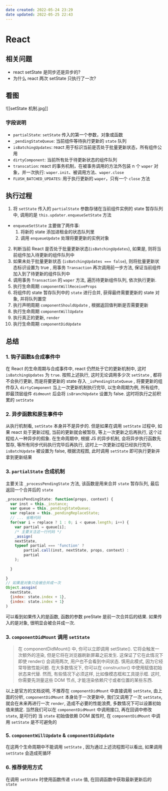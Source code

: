 ```yaml
---
date created: 2022-05-24 23:29
date updated: 2022-05-25 22:43
---
```


# React

## 相关问题

- react setState 是同步还是异步的?
- 为什么 react 两次 setState 只执行了一次?

## 看图

![[setState 机制.jpg]]

### 字段说明

- `partialState`: `setState` 传入的第一个参数，对象或函数
- `_pendingStateQueue`: 当前组件等待执行更新的 `state` 队列
- `isBatchingUpdates`: react 用于标识当前是否处于批量更新状态，所有组件公用
- `dirtyComponent`: 当前所有处于待更新状态的组件队列
- `transcation`: react 的事务机制，在被事务调用的方法外包装 n 个 `waper` 对象，并一次执行: `waper.init`、被调用方法、`waper.close`
- `FLUSH_BATCHED_UPDATES`: 用于执行更新的 `waper`，只有一个 `close` 方法

## 执行过程

1. 将 `setState` 传入的 `partialState` 参数存储在当前组件实例的 state 暂存队列中, 调用的是 `this.updater.enqueueSetState` 方法

- `enqueueSetState` 主要做了两件事:
  1. 将新的 state 添加进租金的状态队列里
  2. 调用 `enqueueUpdate` 处理将要更新的实例对象

2. 判断当前 React 是否处于批量更新状态(`isBatchingUpdates`), 如果是, 则将当前组件加入待更新的组件队列中
3. 如果未处于批量更新状态 (`isBatchingUpdates === false`), 则将批量更新状态标识设置为 true , 用事务 `Transaction` 再次调用前一步方法, 保证当前组件加入到了待更新的组件队列中
4. 调用事务 `Transaction` 的 `waper` 方法, 遍历待更新组件队列, 依次执行更新.
5. 执行生命周期 `componentWillReceiveProps`
6. 将组件的 state 暂存队列中的 `state` 进行合并, 获得最终需要更新的 state 对象, 并将队列置空
7. 执行声明周期 `componentShouldUpdate` , 根据返回值判断是否需要更新
8. 执行生命周期 `componentWillUpdate`
9. 执行真正的更新, `render`
10. 执行生命周期 `componentDidUpdate`

## 总结

### 1. 钩子函数&合成事件中

在 React 的生命周期与合成事件中, react 仍然处于它的更新机制中, 这时 `isBatchingUpdates` 为 `true`.
按照上述执行, 这时无论调用多少次 `setState` , 都将不会执行更新, 而是将要更新的 state 存入 `_isPendingStateQueue` , 将要更新的组件存入 `dirtyComponent`
当上一次更新机制执行完毕, 以生命周期为例, 所有组件, 即最顶层组件 `didmount` 后会将 `isBranchUpdate` 设置为 false. 这时将执行之前积累的 `setState`

### 2. 异步函数和原生事件中

从执行机制看, `setState` 本身并不是异步的. 但是如果在调用 `setState` 过程中, 如果 react 处于更新过程, 当前的更新就会被暂存, 等上一次更新之后再执行, 这个过程给人一种异步的假象.
在生命周期中, 根据 JS 的异步机制, 会将异步执行函数先暂存, 等所有同步代码执行完毕后再执行, 这时上一次更新过程已经执行完毕, `isBatchUpdate` 被设置为 false, 根据流程图, 此时调用 `setState` 即可执行更新并拿到更新结果

### 3. `partialState` 合成机制

主要关注 `_processPendingState` 方法, 该函数是用来合并 `state` 暂存队列, 最后返回一个合并后的 `state`

```jsx
_processPendingState: function(props, context) {
  var inst = this._instance; 
  var queue = this._pendingStateQueue; 
  var replace = this._pendingReplaceState;
  // ... 省略代码
  for(var i = replace ? 1 : 0; i < queue.length; i++) {
    var partial = queue[i];
    /* 主要关注这一行代码 */
    _assign(
    nextState, 
    typeof partial === 'function' ? 
        partial.call(inst, nextState, props, context) : 
        partial
    );
    
  }
  
}
// 如果是对象只会被合并成一次
Object.assgin(
  nextState,
  {index: state.index + 1},
  {index: state.index + 1}
)

```

可以看到如果传入的是函数, 函数的参数 preState 是前一次合并后的结果. 如果传入的是对象, 很明显会被合并成一次.

### 3. `componentDidMount` 调用 `setState`

> 在 componentDidMount() 中, 你可以立即调用 setState(). 它将会触发一次额外的渲染, 但是它将在浏览器刷新屏幕之前发生. 这保证了它在此情况下即使 render() 会调用两次, 用户也不会看到中间状态. 慎用此模式, 因为它经常导致性能问题. 在大多数情况下, 你可以在 constructor() 中使用赋值初始状态来代替. 然而, 有些情况下必须这样, 比如像模态框和工具提示框. 这时, 你需要先测量这些 DOM 节点, 才能渲染依赖尺寸或者位置的某些东西.

以上是官方的文档说明, 不推荐在 `componentDidMount` 中直接调用 `setState`, 由上面的分析, `componentDidMount` 本身处于一次更新中, 我们又调用了一次 `setState`, 就会在未来再进行一次 `render`, 造成不必要的性能浪费, 多数情况下可以设置初始值来搞定.
当然我们可以在 `componentDidMount` 中调用接口, 再在回调中修改 `state`, 是可行的
当 `state` 初始值依赖 DOM 属性时, 在 `componentDidMount` 中调用 `setState` 是不可避免的

### 5. `componentWillUpdate` & `componentDidUpdate`

在这两个生命周期中不能调用 `setState` , 因为通过上述流程图可以看出, 如果调用 `setState` 会造成死循环

### 6. 推荐使用方式

在调用 `setState` 时使用函数传递 `state` 值, 在回调函数中获取最新更新后的 `state`

